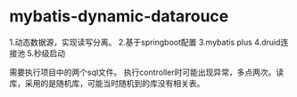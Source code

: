 # mybatis-dynamic-datarouce
1.动态数据源，实现读写分离。
2.基于springboot配置
3.mybatis plus
4.druid连接池
5.秒级启动

需要执行项目中的两个sql文件。
执行controller时可能出现异常，多点两次。读库，采用的是随机库，可能当时随机到的库没有相关表。
